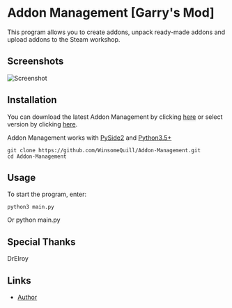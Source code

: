 # Addon Management [Garry's Mod]

This program allows you to create addons, unpack ready-made addons and upload addons to the Steam workshop.

Screenshots
----

![Screenshot](https://i.imgur.com/cuJHJhn.png)


Installation
----

You can download the latest Addon Management by clicking [here](https://github.com/WinsomeQuill/Addon-Management/releases/download/1.0/AManagement.exe) or select version by clicking  [here](https://github.com/WinsomeQuill/Addon-Management/releases).

Addon Management works with [PySide2](https://pypi.org/project/PySide2/) and [Python3.5+](https://www.python.org/downloads/)

    git clone https://github.com/WinsomeQuill/Addon-Management.git
    cd Addon-Management

Usage
----

To start the program, enter:

    python3 main.py
Or
    python main.py

Special Thanks
----

DrElroy

Links
----

* [Author](https://steamcommunity.com/id/doshikplayer)
